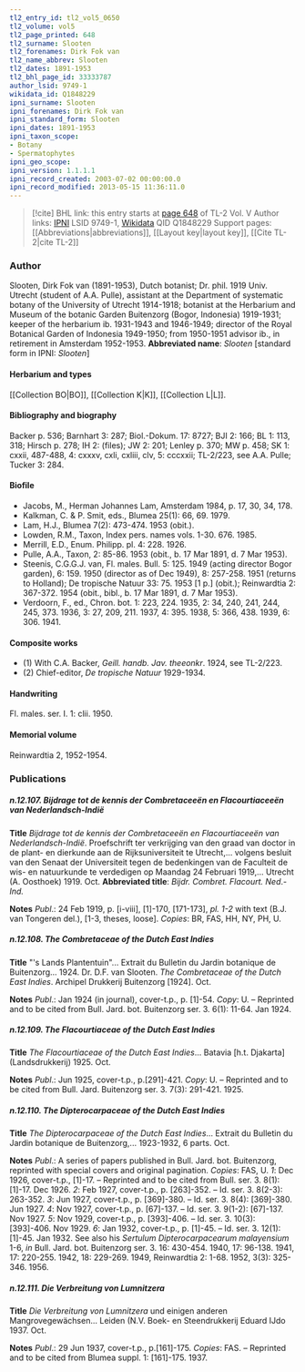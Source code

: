 ```yaml
---
tl2_entry_id: tl2_vol5_0650
tl2_volume: vol5
tl2_page_printed: 648
tl2_surname: Slooten
tl2_forenames: Dirk Fok van
tl2_name_abbrev: Slooten
tl2_dates: 1891-1953
tl2_bhl_page_id: 33333787
author_lsid: 9749-1
wikidata_id: Q1848229
ipni_surname: Slooten
ipni_forenames: Dirk Fok van
ipni_standard_form: Slooten
ipni_dates: 1891-1953
ipni_taxon_scope: 
- Botany
- Spermatophytes
ipni_geo_scope: 
ipni_version: 1.1.1.1
ipni_record_created: 2003-07-02 00:00:00.0
ipni_record_modified: 2013-05-15 11:36:11.0
---
```


> [!cite] BHL link: this entry starts at [page 648](https://www.biodiversitylibrary.org/page/33333787) of TL-2 Vol. V
> Author links: [IPNI](https://www.ipni.org/a/9749-1) LSID 9749-1, [Wikidata](https://www.wikidata.org/wiki/Q1848229) QID Q1848229
> Support pages: [[Abbreviations|abbreviations]], [[Layout key|layout key]], [[Cite TL-2|cite TL-2]]

### Author

Slooten, Dirk Fok van (1891-1953), Dutch botanist; Dr. phil. 1919 Univ. Utrecht (student of A.A. Pulle), assistant at the Department of systematic botany of the University of Utrecht 1914-1918; botanist at the Herbarium and Museum of the botanic Garden Buitenzorg (Bogor, Indonesia) 1919-1931; keeper of the herbarium ib. 1931-1943 and 1946-1949; director of the Royal Botanical Garden of Indonesia 1949-1950; from 1950-1951 advisor ib., in retirement in Amsterdam 1952-1953. 
**Abbreviated name**: *Slooten* \[standard form in IPNI: *Slooten*\]

#### Herbarium and types

[[Collection BO|BO]], [[Collection K|K]], [[Collection L|L]].

#### Bibliography and biography

Backer p. 536; Barnhart 3: 287; Biol.-Dokum. 17: 8727; BJI 2: 166; BL 1: 113, 318; Hirsch p. 278; IH 2: (files); JW 2: 201; Lenley p. 370; MW p. 458; SK 1: cxxii, 487-488, 4: cxxxv, cxli, cxliii, clv, 5: cccxxii; TL-2/223, see A.A. Pulle; Tucker 3: 284.

#### Biofile

- Jacobs, M., Herman Johannes Lam, Amsterdam 1984, p. 17, 30, 34, 178.
- Kalkman, C. & P. Smit, eds., Blumea 25(1): 66, 69. 1979.
- Lam, H.J., Blumea 7(2): 473-474. 1953 (obit.).
- Lowden, R.M., Taxon, Index pers. names vols. 1-30. 676. 1985.
- Merrill, E.D., Enum. Philipp. pl. 4: 228. 1926.
- Pulle, A.A., Taxon, 2: 85-86. 1953 (obit., b. 17 Mar 1891, d. 7 Mar 1953).
- Steenis, C.G.G.J. van, Fl. males. Bull. 5: 125. 1949 (acting director Bogor garden), 6: 159. 1950 (director as of Dec 1949), 8: 257-258. 1951 (returns to Holland); De tropische Natuur 33: 75. 1953 \[1 p.\] (obit.); Reinwardtia 2: 367-372. 1954 (obit., bibl., b. 17 Mar 1891, d. 7 Mar 1953).
- Verdoorn, F., ed., Chron. bot. 1: 223, 224. 1935, 2: 34, 240, 241, 244, 245, 373. 1936, 3: 27, 209, 211. 1937, 4: 395. 1938, 5: 366, 438. 1939, 6: 306. 1941.

#### Composite works

- (1) With C.A. Backer, *Geill. handb. Jav. theeonkr*. 1924, see TL-2/223.
- (2) Chief-editor, *De tropische Natuur* 1929-1934.

#### Handwriting

Fl. males. ser. I. 1: clii. 1950.

#### Memorial volume

Reinwardtia 2, 1952-1954.

### Publications

##### n.12.107. Bijdrage tot de kennis der Combretaceeën en Flacourtiaceeën van Nederlandsch-Indië

**Title**
*Bijdrage tot de kennis der Combretaceeën en Flacourtiaceeën van Nederlandsch-Indië*. Proefschrift ter verkrijging van den graad van doctor in de plant- en dierkunde aan de Rijksuniversiteit te Utrecht,... volgens besluit van den Senaat der Universiteit tegen de bedenkingen van de Faculteit de wis- en natuurkunde te verdedigen op Maandag 24 Februari 1919,... Utrecht (A. Oosthoek) 1919. Oct.
**Abbreviated title**: *Bijdr. Combret. Flacourt. Ned*.-*Ind.*

**Notes**
*Publ*.: 24 Feb 1919, p. \[i-viii\], \[1\]-170, \[171-173\], *pl. 1-2* with text (B.J. van Tongeren del.), \[1-3, theses, loose\]. *Copies*: BR, FAS, HH, NY, PH, U.

##### n.12.108. The Combretaceae of the Dutch East Indies

**Title**
"'s Lands Plantentuin"... Extrait du Bulletin du Jardin botanique de Buitenzorg... 1924. Dr. D.F. van Slooten. *The Combretaceae of the Dutch East Indies*. Archipel Drukkerij Buitenzorg \[1924\]. Oct.

**Notes**
*Publ*.: Jan 1924 (in journal), cover-t.p., p. \[1\]-54. *Copy*: U. – Reprinted and to be cited from Bull. Jard. bot. Buitenzorg ser. 3. 6(1): 11-64. Jan 1924.

##### n.12.109. The Flacourtiaceae of the Dutch East Indies

**Title**
*The Flacourtiaceae of the Dutch East Indies*... Batavia \[h.t. Djakarta\] (Landsdrukkerij) 1925. Oct.

**Notes**
*Publ*.: Jun 1925, cover-t.p., p.\[291\]-421. *Copy*: U. – Reprinted and to be cited from Bull. Jard. Buitenzorg ser. 3. 7(3): 291-421. 1925.

##### n.12.110. The Dipterocarpaceae of the Dutch East Indies

**Title**
*The Dipterocarpaceae of the Dutch East Indies*... Extrait du Bulletin du Jardin botanique de Buitenzorg,... 1923-1932, 6 parts. Oct.

**Notes**
*Publ*.: A series of papers published in Bull. Jard. bot. Buitenzorg, reprinted with special covers and original pagination. *Copies*: FAS, U.
*1*: Dec 1926, cover-t.p., \[1\]-17. – Reprinted and to be cited from Bull. ser. 3. 8(1): \[1\]-17. Dec 1926.
*2*: Feb 1927, cover-t.p., p. \[263\]-352. – Id. ser. 3. 8(2-3): 263-352.
*3*: Jun 1927, cover-t.p., p. \[369\]-380. – Id. ser. 3. 8(4): \[369\]-380. Jun 1927.
*4*: Nov 1927, cover-t.p., p. \[67\]-137. – Id. ser. 3. 9(1-2): \[67\]-137. Nov 1927.
*5*: Nov 1929, cover-t.p., p. \[393\]-406. – Id. ser. 3. 10(3): \[393\]-406. Nov 1929.
*6*: Jan 1932, cover-t.p., p. \[1\]-45. – Id. ser. 3. 12(1): \[1\]-45. Jan 1932. See also his *Sertulum Dipterocarpacearum malayensium* 1-6, *in* Bull. Jard. bot. Buitenzorg ser. 3. 16: 430-454. 1940, 17: 96-138. 1941, 17: 220-255. 1942, 18: 229-269. 1949, Reinwardtia 2: 1-68. 1952, 3(3): 325-346. 1956.

##### n.12.111. Die Verbreitung von Lumnitzera

**Title**
*Die Verbreitung von Lumnitzera* und einigen anderen Mangrovegewächsen... Leiden (N.V. Boek- en Steendrukkerij Eduard IJdo 1937. Oct.

**Notes**
*Publ*.: 29 Jun 1937, cover-t.p., p.\[161\]-175. *Copies*: FAS. – Reprinted and to be cited from Blumea suppl. 1: \[161\]-175. 1937.

